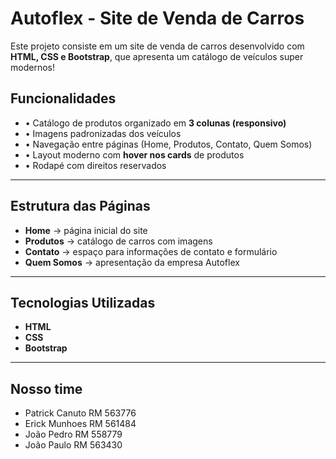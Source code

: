 #  Autoflex - Site de Venda de Carros

Este projeto consiste em um site de venda de carros desenvolvido com **HTML, CSS e Bootstrap**, que apresenta um catálogo de veículos super modernos!  



## Funcionalidades
- • Catálogo de produtos organizado em **3 colunas (responsivo)**  
- • Imagens padronizadas dos veículos  
- • Navegação entre páginas (Home, Produtos, Contato, Quem Somos)  
- • Layout moderno com **hover nos cards** de produtos  
- • Rodapé com direitos reservados  

---

## Estrutura das Páginas
- **Home** → página inicial do site  
- **Produtos** → catálogo de carros com imagens 
- **Contato** → espaço para informações de contato e formulário  
- **Quem Somos** → apresentação da empresa Autoflex  

---

## Tecnologias Utilizadas
- **HTML**  
- **CSS** 
- **Bootstrap**  

---

## Nosso time
- Patrick Canuto RM 563776
- Erick Munhoes RM 561484
- João Pedro RM 558779
- João Paulo RM 563430
